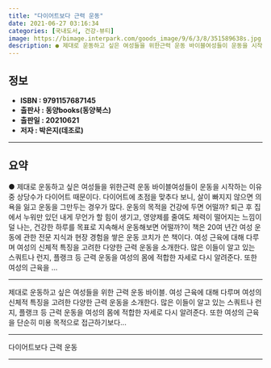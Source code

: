 ```yaml
---
title: "다이어트보다 근력 운동"
date: 2021-06-27 03:16:34
categories: [국내도서, 건강-뷰티]
image: https://bimage.interpark.com/goods_image/9/6/3/8/351589638s.jpg
description: ● 제대로 운동하고 싶은 여성들을 위한근력 운동 바이블여성들이 운동을 시작하는 이유 중 상당수가 다이어트 때문이다. 다이어트에 초점을 맞추다 보니, 살이 빠지지 않으면 의욕을 잃고 운동을 그만두는 경우가 많다. 운동의 목적을 건강에 두면 어떨까? 퇴근 후 집에서 누워만 있던 내게 무언
---
```


## **정보**

- **ISBN : 9791157687145**
- **출판사 : 동양books(동양북스)**
- **출판일 : 20210621**
- **저자 : 박은지(데조로)**

------



## **요약**

●  제대로 운동하고 싶은 여성들을 위한근력 운동 바이블여성들이 운동을 시작하는 이유 중 상당수가 다이어트 때문이다. 다이어트에 초점을 맞추다 보니, 살이 빠지지 않으면 의욕을 잃고 운동을 그만두는 경우가 많다. 운동의 목적을 건강에 두면 어떨까? 퇴근 후 집에서 누워만 있던 내게 무언가 할 힘이 생기고, 영양제를 줄여도 체력이 떨어지는 느낌이 덜 나는, 건강한 하루를 목표로 지속해서 운동해보면 어떨까?이 책은 20여 년간 여성 운동에 관한 전문 지식과 현장 경험을 쌓은 운동 코치가 쓴 책이다. 여성 근육에 대해 다루며 여성의 신체적 특징을 고려한 다양한 근력 운동을 소개한다. 많은 이들이 알고 있는 스쿼트나 런지, 플랭크 등 근력 운동을 여성의 몸에 적합한 자세로 다시 알려준다. 또한 여성의 근육을 ...

------

제대로 운동하고 싶은 여성들을 위한 근력 운동 바이블. 여성 근육에 대해 다루며 여성의 신체적 특징을 고려한 다양한 근력 운동을 소개한다. 많은 이들이 알고 있는 스쿼트나 런지, 플랭크 등 근력 운동을 여성의 몸에 적합한 자세로 다시 알려준다. 또한 여성의 근육을 단순히 미용 목적으로 접근하기보다... 

------


다이어트보다 근력 운동 

------


